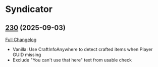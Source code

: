 # Syndicator

## [230](https://github.com/Baganator/Syndicator/tree/230) (2025-09-03)
[Full Changelog](https://github.com/Baganator/Syndicator/compare/229...230) 

- Vanilla: Use CraftInfoAnywhere to detect crafted items when Player GUID missing  
- Exclude "You can't use that here" text from usable check  
